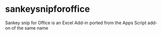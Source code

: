 # sankeysnipforoffice
Sankey snip for Office is an Excel Add-in  ported from the Apps Script add-on of the same name
